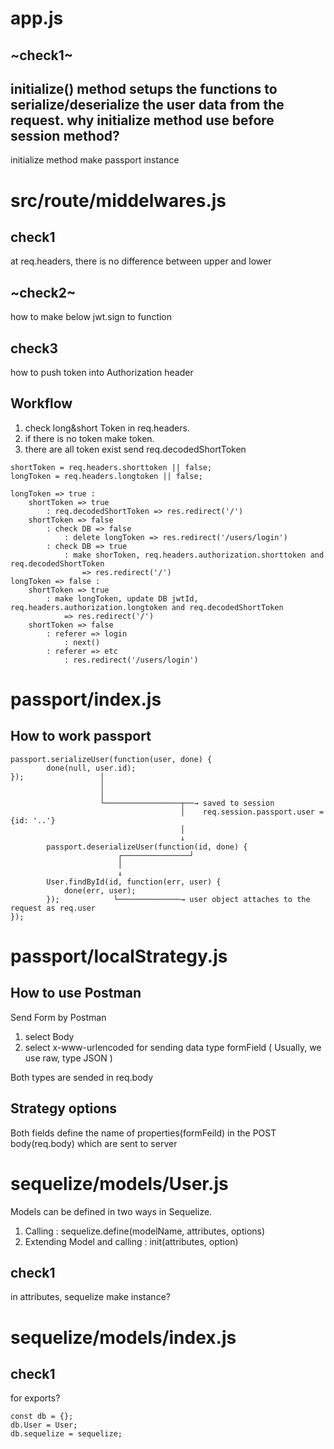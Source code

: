 # app.js

## ~check1~
initialize() method setups the functions to serialize/deserialize the user data from the request.
why initialize method use before session method?
---
initialize method make passport instance 

# src/route/middelwares.js

## check1 
at req.headers, there is no difference between upper and lower

## ~check2~
how to make below jwt.sign to function

## check3
how to push token into Authorization header

## Workflow

1) check long&short Token in req.headers. 
2) if there is no token make token.
3) there are all token exist send req.decodedShortToken
```
shortToken = req.headers.shorttoken || false;
longToken = req.headers.longtoken || false;

longToken => true :
    shortToken => true
        : req.decodedShortToken => res.redirect('/')
    shortToken => false
        : check DB => false
            : delete longToken => res.redirect('/users/login')
        : check DB => true
            : make shorToken, req.headers.authorization.shorttoken and req.decodedShortToken
                => res.redirect('/')
longToken => false :
    shortToken => true
        : make longToken, update DB jwtId, req.headers.authorization.longtoken and req.decodedShortToken
            => res.redirect('/')
    shortToken => false
        : referer => login
            : next()
        : referer => etc
            : res.redirect('/users/login')
```

# passport/index.js

## How to work passport 
```
passport.serializeUser(function(user, done) {
        done(null, user.id);
});                 │
                    │ 
                    │
                    └─────────────────┬──→ saved to session
                                      │    req.session.passport.user = {id: '..'}
                                      │
                                      ↓           
        passport.deserializeUser(function(id, done) {
                        ┌───────────────┘
                        │
                        ↓ 
        User.findById(id, function(err, user) {
            done(err, user);
        });            └──────────────→ user object attaches to the request as req.user   
});
```

# passport/localStrategy.js

## How to use Postman
Send Form by Postman 

1) select Body
2) select x-www-urlencoded for sending data type formField
    ( Usually, we use raw, type JSON )

Both types are sended in req.body

## Strategy options
Both fields define the name of properties(formFeild) in the POST body(req.body) which are sent to server

# sequelize/models/User.js

Models can be defined in two ways in Sequelize.
1) Calling
: sequelize.define(modelName, attributes, options)
2) Extending Model and calling
: init(attributes, option)

## check1
in attributes, sequelize make instance?

# sequelize/models/index.js

## check1
for exports?
```
const db = {};
db.User = User;
db.sequelize = sequelize; 
```
